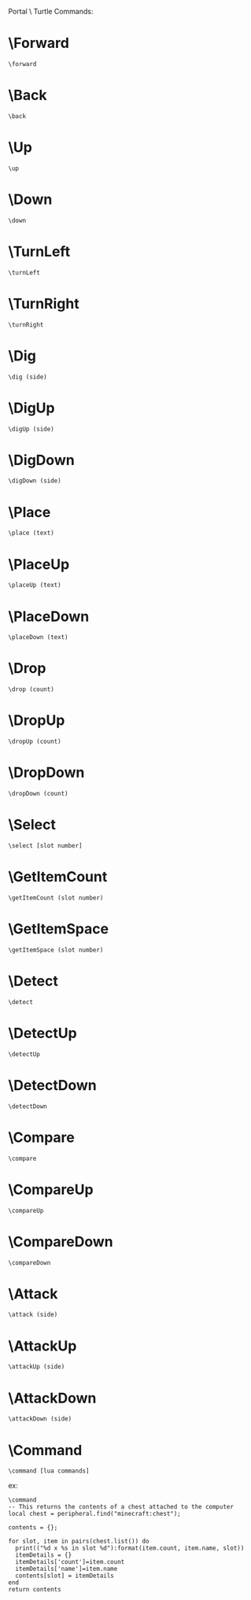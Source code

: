 Portal \ Turtle Commands:

# \Forward
`\forward`

# \Back
`\back`

# \Up
`\up`

# \Down
`\down`

# \TurnLeft
`\turnLeft`

# \TurnRight
`\turnRight`

# \Dig
`\dig (side)`

# \DigUp
`\digUp (side)`

# \DigDown
`\digDown (side)`

# \Place
`\place (text)`

# \PlaceUp
`\placeUp (text)`

# \PlaceDown
`\placeDown (text)`

# \Drop
`\drop (count)`

# \DropUp
`\dropUp (count)`

# \DropDown
`\dropDown (count)`

# \Select
`\select [slot number]`

# \GetItemCount
`\getItemCount (slot number)`

# \GetItemSpace
`\getItemSpace (slot number)`

# \Detect
`\detect`

# \DetectUp
`\detectUp`

# \DetectDown
`\detectDown`

# \Compare
`\compare`

# \CompareUp
`\compareUp`

# \CompareDown
`\compareDown`

# \Attack
`\attack (side)`

# \AttackUp
`\attackUp (side)`

# \AttackDown
`\attackDown (side)`

# \Command
`\command [lua commands]`

ex:

```
\command 
-- This returns the contents of a chest attached to the computer
local chest = peripheral.find("minecraft:chest"); 

contents = {}; 

for slot, item in pairs(chest.list()) do
  print(("%d x %s in slot %d"):format(item.count, item.name, slot)) 
  itemDetails = {}
  itemDetails['count']=item.count
  itemDetails['name']=item.name
  contents[slot] = itemDetails
end 
return contents 
```